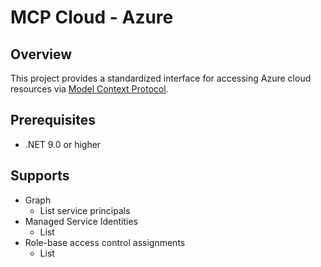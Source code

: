# MCP Cloud - Azure

## Overview

This project provides a standardized interface for accessing Azure cloud resources via [Model Context Protocol](https://modelcontextprotocol.io/introduction).


## Prerequisites

- .NET 9.0 or higher


## Supports
- Graph
    - List service principals
- Managed Service Identities
    - List
- Role-base access control assignments
    - List
